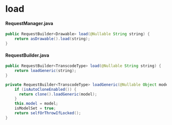 # load

#### RequestManager.java
``` java
public RequestBuilder<Drawable> load(@Nullable String string) {
    return asDrawable().load(string);
}
```
#### RequestBuilder.java
``` java
public RequestBuilder<TranscodeType> load(@Nullable String string) {
    return loadGeneric(string);
}
```
``` java
private RequestBuilder<TranscodeType> loadGeneric(@Nullable Object model) {
    if (isAutoCloneEnabled()) {
      return clone().loadGeneric(model);
    }
    this.model = model;
    isModelSet = true;
    return selfOrThrowIfLocked();
}
```
